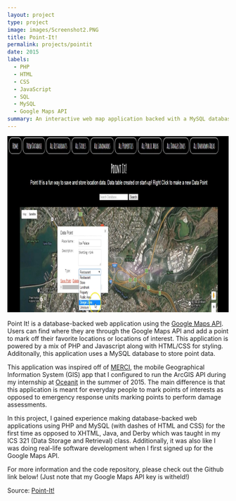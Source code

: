 ```yaml
---
layout: project
type: project
image: images/Screenshot2.PNG
title: Point-It!
permalink: projects/pointit
date: 2015
labels:
  - PHP
  - HTML
  - CSS
  - JavaScript
  - SQL
  - MySQL
  - Google Maps API
summary: An interactive web map application backed with a MySQL database and the Google Maps API developed in ICS 321 at the University of Hawaii at Manoa.
---
```

<img src="/images/Screenshot1.PNG" width="700" height="400">

Point It! is a database-backed web application using the [Google Maps API](https://developers.google.com/maps/). Users can find where they are through the Google Maps API and add a point to mark off their favorite locations or locations of interest. This application is powered by a mix of PHP and Javascript along with HTML/CSS for styling. Additonally, this application uses a MySQL database to store point data.

This application was inspired off of [MERCI](http://www.oceanit.com/products/merci), the mobile Geographical Information System (GIS) app that I configured to run the ArcGIS API during my internship at [Oceanit](http://www.oceanit.com/) in the summer of 2015. The main difference is that this application is meant for everyday people to mark points of interests as opposed to emergency response units marking points to perform damage assessments.

In this project, I gained experience making database-backed web applications using PHP and MySQL (with dashes of HTML and CSS) for the first time as opposed to XHTML, Java, and Derby which was taught in my ICS 321 (Data Storage and Retrieval) class. Additionally, it was also like I was doing real-life software development when I first signed up for the Google Maps API. 

For more information and the code repository, please check out the Github link below! (Just note that my Google Maps API key is witheld!) 
 
Source: <a href="https://github.com/chrisnguyenhi/Point-It"><i class="large github icon"></i>Point-It!</a>
